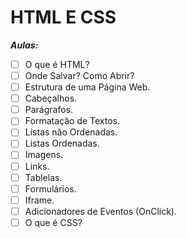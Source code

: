 # HTML E CSS

***Aulas:***

- [ ] O que é HTML?
- [ ] Onde Salvar? Como Abrir?
- [ ] Estrutura de uma Página Web.
- [ ] Cabeçalhos.
- [ ] Parágrafos.
- [ ] Formatação de Textos.
- [ ] Listas não Ordenadas.
- [ ] Listas Ordenadas.
- [ ] Imagens.
- [ ] Links.
- [ ] Tablelas.
- [ ] Formulários.
- [ ] Iframe.
- [ ] Adicionadores de Eventos (OnClick).
- [ ] O que é CSS?
